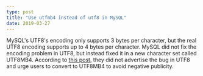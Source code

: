 ```yaml
---
type: post
title: "Use utfmb4 instead of utf8 in MySQL"
date: 2019-03-27
---
```


MySQL's UTF8's encoding only supports 3 bytes per character,
but the real UTF8 encoding supports up to 4 bytes per character.
MySQL did not fix the encoding problem in UTF8, but instead
fixed it in a new character set called UTF8MB4.
According to [this post](https://medium.com/@adamhooper/in-mysql-never-use-utf8-use-utf8mb4-11761243e434),
they did not advertise the bug in UTF8 and urge
users to convert to UTF8MB4 to avoid negative publicity.


